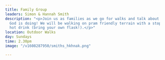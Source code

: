 ```yaml
---
title: Family Group
leaders: Simon & Hannah Smith
description: "<p>Join us as families as we go for walks and talk about life and all
  God is doing! We will be walking on pram friendly terrain with a stop off for a
  hot drink (bring your own flask!).</p>"
location: Outdoor Walks
day: Sundays
time: 2.30pm
image: "/v1608287950/smiths_hkhnak.png"

---
```


